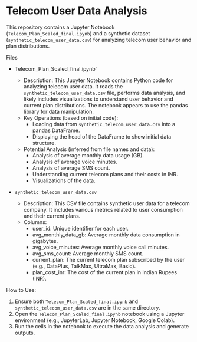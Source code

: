 # Telecom User Data Analysis

This repository contains a Jupyter Notebook (`Telecom_Plan_Scaled_final.ipynb`) and a synthetic dataset (`synthetic_telecom_user_data.csv`) for analyzing telecom user behavior and plan distributions.

Files

* Telecom_Plan_Scaled_final.ipynb`
    * Description: This Jupyter Notebook contains Python code for analyzing telecom user data. It reads the `synthetic_telecom_user_data.csv` file, performs data analysis, and likely includes visualizations to understand user behavior and current plan distributions. The notebook appears to use the pandas library for data manipulation.
    * Key Operations (based on initial code):
        * Loading data from `synthetic_telecom_user_data.csv` into a pandas DataFrame.
        * Displaying the head of the DataFrame to show initial data structure.
    * Potential Analysis (inferred from file names and data):
        * Analysis of average monthly data usage (GB).
        * Analysis of average voice minutes.
        * Analysis of average SMS count.
        * Understanding current telecom plans and their costs in INR.
        * Visualizations of the data.

* `synthetic_telecom_user_data.csv`
    * Description: This CSV file contains synthetic user data for a telecom company. It includes various metrics related to user consumption and their current plans.
    * Columns:
        * user_id: Unique identifier for each user.
        * avg_monthly_data_gb: Average monthly data consumption in gigabytes.
        * avg_voice_minutes: Average monthly voice call minutes.
        * avg_sms_count: Average monthly SMS count.
        * current_plan: The current telecom plan subscribed by the user (e.g., DataPlus, TalkMax, UltraMax, Basic).
        * plan_cost_inr: The cost of the current plan in Indian Rupees (INR).

How to Use:
1.  Ensure both `Telecom_Plan_Scaled_final.ipynb` and `synthetic_telecom_user_data.csv` are in the same directory.
2.  Open the `Telecom_Plan_Scaled_final.ipynb` notebook using a Jupyter environment (e.g., JupyterLab, Jupyter Notebook, Google Colab).
3.  Run the cells in the notebook to execute the data analysis and generate outputs.
